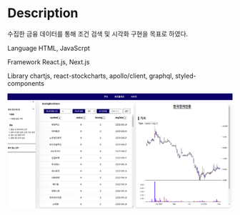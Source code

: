 Description
==========
수집한 금융 데이터를 통해 조건 검색 및 시각화 구현을 목표로 하였다.

Language HTML, JavaScrpt

Framework React.js, Next.js

Library chartjs, react-stockcharts, apollo/client, graphql, styled-components

![image](./image/first.png)
